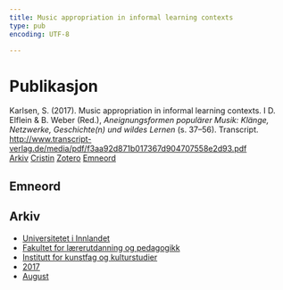 ```yaml
---
title: Music appropriation in informal learning contexts
type: pub
encoding: UTF-8

---
```

<h1>Publikasjon</h1>
<article id="csl-bib-container-MKCH42V5" class="csl-bib-container">
  <div class="csl-bib-body"> <div class="csl-entry">Karlsen, S. (2017). Music appropriation in informal learning contexts. I D. Elflein &#38; B. Weber (Red.), <i>Aneignungsformen populärer Musik: Klänge, Netzwerke, Geschichte(n) und wildes Lernen</i> (s. 37–56). Transcript. <a href="http://www.transcript-verlag.de/media/pdf/f3aa92d871b017367d904707558e2d93.pdf">http://www.transcript-verlag.de/media/pdf/f3aa92d871b017367d904707558e2d93.pdf</a></div> </div>
  <div class="csl-bib-buttons">
    <a href="#taxonomy-article-MKCH42V5" alt="archive" class="csl-bib-button">Arkiv</a>
    <a href="https://app.cristin.no/results/show.jsf?id=1485209" alt="Cristin" class="csl-bib-button">Cristin</a>
    <a href="http://zotero.org/groups/5881554/items/MKCH42V5" alt="Zotero" class="csl-bib-button">Zotero</a>
    <a href="#keywords-article-MKCH42V5" alt="keywords" class="csl-bib-button">Emneord</a>
  </div>
  <div id="csl-bib-meta-container-MKCH42V5"></div>
</article>
<div id="csl-bib-meta-MKCH42V5" class="csl-bib-meta">
  <article id="keywords-article-MKCH42V5" class="keywords-article">
    <h1>Emneord</h1>
    
  </article>
  <article id="taxonomy-article-MKCH42V5" class="taxonomy-article">
    <h1>Arkiv</h1>
    <ul>
      <li>
        <a href="/nn/archive/?key=3DCRN523">Universitetet i Innlandet</a>
      </li>
      <li>
        <a href="/nn/archive/?key=WYNZA47F">Fakultet for lærerutdanning og pedagogikk</a>
      </li>
      <li>
        <a href="/nn/archive/?key=VBB2T4VJ">Institutt for kunstfag og kulturstudier</a>
      </li>
      <li>
        <a href="/nn/archive/?key=5F26UTRK">2017</a>
      </li>
      <li>
        <a href="/nn/archive/?key=PQZEATI8">August</a>
      </li>
    </ul>
  </article>
</div>
